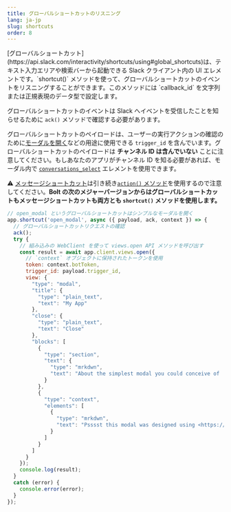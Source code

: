 ```yaml
---
title: グローバルショートカットのリスニング
lang: ja-jp
slug: shortcuts
order: 8
---
```


<div class="section-content">
[グローバルショートカット](https://api.slack.com/interactivity/shortcuts/using#global_shortcuts)は、テキスト入力エリアや検索バーから起動できる Slack クライアント内の UI エレメントです。`shortcut()` メソッドを使って、グローバルショートカットのイベントをリスニングすることができます。このメソッドには `callback_id` を文字列または正規表現のデータ型で設定します。

グローバルショートカットのイベントは Slack へイベントを受信したことを知らせるために `ack()` メソッドで確認する必要があります。

グローバルショートカットのペイロードは、ユーザーの実行アクションの確認のために[モーダルを開く](#creating-modals)などの用途に使用できる `trigger_id` を含んでいます。グローバルショートカットのペイロードは **チャンネル ID は含んでいない** ことに注意してください。もしあなたのアプリがチャンネル ID を知る必要があれば、モーダル内で [`conversations_select`](https://api.slack.com/reference/block-kit/block-elements#conversation_select) エレメントを使用できます。

⚠️ [メッセージショートカット](https://api.slack.com/interactivity/shortcuts/using#message_shortcuts)は引き続き[`action()` メソッド](#action-listening)を使用するので注意してください。**Bolt の次のメジャーバージョンからはグローバルショートカットもメッセージショートカットも両方とも `shortcut()` メソッドを使用します。**
</div>

```javascript
// open_modal というグローバルショートカットはシンプルなモーダルを開く
app.shortcut('open_modal', async ({ payload, ack, context }) => {
  // グローバルショートカットリクエストの確認
  ack();
  try {
    // 組み込みの WebClient を使って views.open API メソッドを呼び出す
    const result = await app.client.views.open({
      // `context` オブジェクトに保持されたトークンを使用
      token: context.botToken,
      trigger_id: payload.trigger_id,
      view: {
        "type": "modal",
        "title": {
          "type": "plain_text",
          "text": "My App"
        },
        "close": {
          "type": "plain_text",
          "text": "Close"
        },
        "blocks": [
          {
            "type": "section",
            "text": {
              "type": "mrkdwn",
              "text": "About the simplest modal you could conceive of :smile:\n\nMaybe <https://api.slack.com/reference/block-kit/interactive-components|*make the modal interactive*> or <https://api.slack.com/surfaces/modals/using#modifying|*learn more advanced modal use cases*>."
            }
          },
          {
            "type": "context",
            "elements": [
              {
                "type": "mrkdwn",
                "text": "Psssst this modal was designed using <https://api.slack.com/tools/block-kit-builder|*Block Kit Builder*>"
              }
            ]
          }
        ]
      }
    });
    console.log(result);
  }
  catch (error) {
    console.error(error);
  }
});
```

